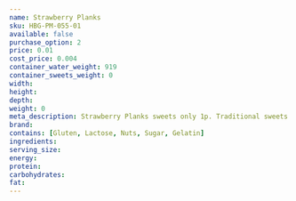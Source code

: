 ```yaml
---
name: Strawberry Planks
sku: HBG-PM-055-01
available: false
purchase_option: 2
price: 0.01
cost_price: 0.004
container_water_weight: 919
container_sweets_weight: 0
width: 
height: 
depth: 
weight: 0
meta_description: Strawberry Planks sweets only 1p. Traditional sweets and more at Humbugs Confectionery Store. Specialists in satisfying your sweet tooth!
brand: 
contains: [Gluten, Lactose, Nuts, Sugar, Gelatin]
ingredients: 
serving_size: 
energy: 
protein: 
carbohydrates: 
fat: 
---
```

